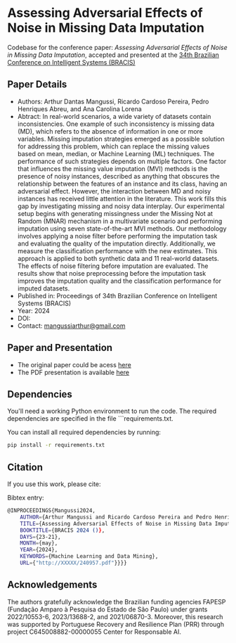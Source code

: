# Assessing Adversarial Effects of Noise in Missing Data Imputation

Codebase for the conference paper: *Assessing Adversarial Effects of Noise in Missing Data Imputation*, accepted and presented at the [34th Brazilian Conference on Intelligent Systems (BRACIS)](https://bracis.sbc.org.br/2024/34th-brazilian-conference-on-intelligent-systems-bracis/)

## Paper Details
- Authors: Arthur Dantas Mangussi, Ricardo Cardoso Pereira, Pedro Henriques Abreu, and Ana Carolina Lorena
- Abtract: In real-world scenarios, a wide variety of datasets contain inconsistencies. 
One example of such inconsistency is missing data (MD),
which refers to the absence of information in one or more variables. Missing
imputation strategies emerged as a possible solution for addressing
this problem, which can replace the missing values based on mean, median,
or Machine Learning (ML) techniques. The performance of such
strategies depends on multiple factors. One factor that influences the
missing value imputation (MVI) methods is the presence of noisy instances,
described as anything that obscures the relationship between
the features of an instance and its class, having an adversarial effect.
However, the interaction between MD and noisy instances has received
little attention in the literature. This work fills this gap by investigating
missing and noisy data interplay. Our experimental setup begins
with generating missingness under the Missing Not at Random (MNAR)
mechanism in a multivariate scenario and performing imputation using
seven state-of-the-art MVI methods. Our methodology involves applying
a noise filter before performing the imputation task and evaluating the
quality of the imputation directly. Additionally, we measure the classification
performance with the new estimates. This approach is applied
to both synthetic data and 11 real-world datasets. The effects of noise
filtering before imputation are evaluated. The results show that noise
preprocessing before the imputation task improves the imputation quality
and the classification performance for imputed datasets.
- Published in: Proceedings of 34th Brazilian Conference on Intelligent Systems (BRACIS)
- Year: 2024
- DOI:
- Contact: mangussiarthur@gmail.com

## Paper and Presentation
- The original paper could be acess [here](presentatios/)
- The PDF presentation is available [here]()

## Dependencies
You'll need a working Python environment to run the code. The required dependencies are specified in the file ```requirements.txt.

You can install all required dependencies by running:
```bash
pip install -r requirements.txt
```


## Citation
If you use this work, please cite:

Bibtex entry:
```bash
@INPROCEEDINGS{Mangussi2024,
    AUTHOR={Arthur Mangussi and Ricardo Cardoso Pereira and Pedro Henriques Abreu and Ana Carolina Lorena},
    TITLE={Assessing Adversarial Effects of Noise in Missing Data Imputation},
    BOOKTITLE={BRACIS 2024 ()},
    DAYS={23-21},
    MONTH={may},
    YEAR={2024},
    KEYWORDS={Machine Learning and Data Mining},
    URL={"http://XXXXX/240957.pdf"}}}}

```
## Acknowledgements
The authors gratefully acknowledge the Brazilian funding agencies FAPESP (Fundação Amparo à Pesquisa do Estado de São Paulo) under grants 2022/10553-6, 2023/13688-2, and 2021/06870-3. Moreover, this research was supported by Portuguese Recovery and Resilience Plan (PRR) through project C645008882-00000055 Center for Responsable AI.
